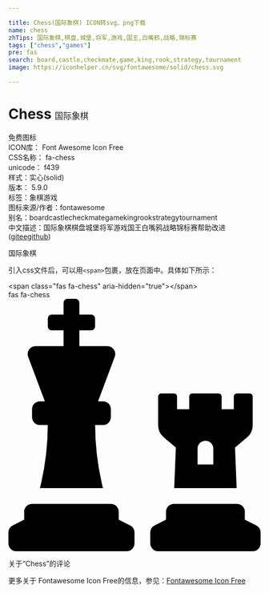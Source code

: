 ```yaml
---

title: Chess(国际象棋) ICON转svg、png下载
name: chess
zhTips: 国际象棋,棋盘,城堡,将军,游戏,国王,白嘴鸦,战略,锦标赛
tags: ["chess","games"]
pre: fas
search: board,castle,checkmate,game,king,rook,strategy,tournament
image: https://iconhelper.cn/svg/fontawesome/solid/chess.svg

---
```


# Chess  <small style="font-size: 60%;font-weight: 100">国际象棋</small>


<div class="detail-page">
<p>
<span><span class="badge-success badge">免费图标</span> </span>
<br/>
<span>
ICON库：
<span class="badge-secondary badge">Font Awesome Icon Free</span> 
</span>
<br/>
<span>
CSS名称：
<span class="badge-secondary badge">fa-chess</span> 
</span>
<br/>
<span>
unicode：
<span class="badge-secondary badge">f439</span> 
<copy-btn content='f439' btn-title=""></copy-btn>
<copy-btn :content='String.fromCodePoint(parseInt("f439", 16))' btn-title="复制U"></copy-btn>
</span><br/><span>样式：<span class="badge-light badge">实心(solid)</span></span>
<br/>
<span>
版本：
<span class="badge-secondary badge">5.9.0</span> 
</span><br/><span>标签：<span class="badge-light badge"><router-link to="/tags/chess.html">象棋</router-link></span><span class="badge-light badge"><router-link to="/tags/games.html">游戏</router-link></span></span>
<br/>
<span>图标来源/作者：<span class="badge-light badge">fontawesome</span></span> 
<br/>
<span>别名：<span class="badge-light badge">board</span><span class="badge-light badge">castle</span><span class="badge-light badge">checkmate</span><span class="badge-light badge">game</span><span class="badge-light badge">king</span><span class="badge-light badge">rook</span><span class="badge-light badge">strategy</span><span class="badge-light badge">tournament</span></span><br/><span class="zh-detail">中文描述：<span class="badge-primary badge">国际象棋</span><span class="badge-primary badge">棋盘</span><span class="badge-primary badge">城堡</span><span class="badge-primary badge">将军</span><span class="badge-primary badge">游戏</span><span class="badge-primary badge">国王</span><span class="badge-primary badge">白嘴鸦</span><span class="badge-primary badge">战略</span><span class="badge-primary badge">锦标赛</span><span class="help-link"><span>帮助改进</span>(<a href="https://gitee.com/liuwave/icon-helper/edit/master/json/fontawesome/solid/chess.json" target="_blank" rel="noopener noreferrer">gitee</a><a href="https://github.com/liuwave/icon-helper/edit/master/json/fontawesome/solid/chess.json" target="_blank" rel="noopener noreferrer">github</a></span>)</span><br/>
</p>
</div><div class="description description alert alert-light">国际象棋</div>
<div class="alert alert-dark">
  <i class="fas fa-chess fa-xs"></i>
  <i class="fas fa-chess fa-sm"></i>
  <i class="fas fa-chess fa-lg"></i>
  <i class="fas fa-chess fa-2x"></i>
  <i class="fas fa-chess fa-3x"></i>
  <i class="fas fa-chess fa-5x"></i>
  <i class="fas fa-chess fa-7x"></i>
</div>
<div>
  <p>引入css文件后，可以用<code>&lt;span&gt;</code>包裹，放在页面中。具体如下所示：    
  </p>
  <div class="alert alert-primary" style="font-size: 14px">
    &lt;span class="fas fa-chess" aria-hidden="true"&gt;&lt;/span&gt;
    <copy-btn content='<span class="fas fa-chess" aria-hidden="true"></span>'></copy-btn>
  </div>
  <div class="alert alert-secondary">
    <i class="fas fa-chess"
    style="font-size: 24px"
    aria-hidden="true"></i> fas fa-chess
    <copy-btn content="fas fa-chess" btn-title="复制图标名称"></copy-btn>
  </div>
</div>
<div id="svg" class="svg-wrap">
<svg xmlns="http://www.w3.org/2000/svg" viewBox="0 0 512 512"><path d="M74 208H64a16 16 0 0 0-16 16v16a16 16 0 0 0 16 16h15.94A535.78 535.78 0 0 1 64 384h128a535.78 535.78 0 0 1-15.94-128H192a16 16 0 0 0 16-16v-16a16 16 0 0 0-16-16h-10l33.89-90.38a16 16 0 0 0-15-21.62H144V64h24a8 8 0 0 0 8-8V40a8 8 0 0 0-8-8h-24V8a8 8 0 0 0-8-8h-16a8 8 0 0 0-8 8v24H88a8 8 0 0 0-8 8v16a8 8 0 0 0 8 8h24v32H55.09a16 16 0 0 0-15 21.62zm173.16 251.58L224 448v-16a16 16 0 0 0-16-16H48a16 16 0 0 0-16 16v16L8.85 459.58A16 16 0 0 0 0 473.89V496a16 16 0 0 0 16 16h224a16 16 0 0 0 16-16v-22.11a16 16 0 0 0-8.84-14.31zm92.77-157.78l-3.29 82.2h126.72l-3.29-82.21 24.6-20.79A32 32 0 0 0 496 256.54V198a6 6 0 0 0-6-6h-26.38a6 6 0 0 0-6 6v26h-24.71v-26a6 6 0 0 0-6-6H373.1a6 6 0 0 0-6 6v26h-24.71v-26a6 6 0 0 0-6-6H310a6 6 0 0 0-6 6v58.6a32 32 0 0 0 11.36 24.4zM384 304a16 16 0 0 1 32 0v32h-32zm119.16 155.58L480 448v-16a16 16 0 0 0-16-16H336a16 16 0 0 0-16 16v16l-23.15 11.58a16 16 0 0 0-8.85 14.31V496a16 16 0 0 0 16 16h192a16 16 0 0 0 16-16v-22.11a16 16 0 0 0-8.84-14.31z"/></svg>
</div>
<detail full-name='fa-chess'></detail>

<Vssue title="关于“Chess”的评论" >关于“Chess”的评论</Vssue>
    
<div><p>更多关于  Fontawesome Icon Free的信息，参见：<a target="_blank" href="https://iconhelper.cn/fontawesome.html">Fontawesome Icon Free</a>
</p></div>
